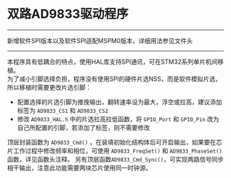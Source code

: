 # 双路AD9833驱动程序
---
新增软件SPI版本以及软件SPI适配MSPM0版本，详细用法参见文件头

---

本程序具有低耦合的特点，使用HAL库支持SPI通讯，可在STM32系列单片机间移植。<br>
为了减小引脚选择负担，程序没有使用SPI的硬件片选NSS，而是软件模拟片选，所以移植时需要更改片选引脚：
- 配置选择的片选引脚为推挽输出，翻转速率设为最大，浮空或拉高，建议添加标签为 `AD9833_CS1` 和 `AD9833_CS2`
- 修改 `AD9833_HAL.h` 中的片选拉高拉低函数，将 `GPIO_Port` 和 `GPIO_Pin` 改为自己所配置的引脚，若添加了标签，则不需要修改

顶层封装函数为 `AD9833_Cmd()` ，在装填初始化结构体后可开启输出，如果要在芯片工作过程中修改频率和相位，可使用 `AD9833_FreqSet()` 和 `AD9833_PhaseSet()` 函数，详见函数头注释。
另有顶层函数`AD9833_Cmd_Sync()`，可实现两路信号同步相干输出，注意此功能需要两块芯片使用同一时钟源。

